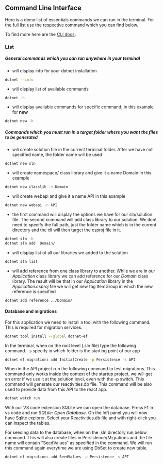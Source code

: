 ## Command Line Interface

Here is a demo list of essentials commands we can run in the terminal. For the full list use the respective command which you can find below.

To find more here are the [CLI docs](https://docs.microsoft.com/en-us/dotnet/core/tools/).

### List

##### General commands which you can run anywhere in your terminal

- will display info for your dotnet installation

```bash
dotnet --info
```

- will display list of available commands

```bash
dotnet -h
```

- will display available commands for specific command, in this example for **new**

```bash
dotnet new -h
```

##### Commands which you must run in a target folder where you want the files to be generated

- will create solution file in the current terminal folder. After we have not specified name, the folder name will be used

```bash
dotnet new sln
```

- will create namespace/ class library and give it a name Domain in this example

```bash
dotnet new classlib -n Domain
```

- will create webapi and give it a name API in this example

```bash
dotnet new webapi -n API
```

- the first command will display the options we have for our sln/solution file. The second command will add class library to our solution. We dont need to specify the full path, just the folder name which is in the current directory and the cli will then target the csproj file in it.

```bash
dotnet sln -h
dotnet sln add  Domain/
```

- will display list of all our libraries we added to the solution

```bash
dotnet sln list
```

- will add reference from one class library to another. While we are in our *Application* class library we can add reference for our *Domain* class library. The result will be that in our *Application* library in the *Application.csproj* file we will get new tag ItemGroup in which the new reference is specified

```bash
dotnet add reference ../Domain/
```

#### Database and migrations

For this application we need to install a tool with the following command. This is required for migration services.

```bash
dotnet tool install --global dotnet-ef
```

In the terminal, when on the root level (.sln file) type the following command. -s specify in which folder is the starting point of our app
```bash
dotnet ef migrations add InitialCreate -p Persistence -s API
```

When in the API project run the following command to test migrations. This command only works inside the context of the startup project, we will get an error if we use it at the solution level, even with the -p switch. This command will generate our reactivities.db file. This command will be also used to provide data from this API to the react app.
```bash
dotnet watch run
```
With our VS code extension SQLite we can open the database. Press F1 in vs code and run *SQLite: Open Database*. On the left panel you will now have Sqlite explorer. Select your Reactivities.db file and with right-click you can inspect the tables.

For seeding data to the database, when on the .sln directory run below command. This will also create files in Persistence/Migrations and the file name will contain "SeedValues" as specified in the command. We will run this command again everytime we are using DbSet to create new table.
```bash
dotnet ef migrations add SeedValues -p Persistence -s API
```
